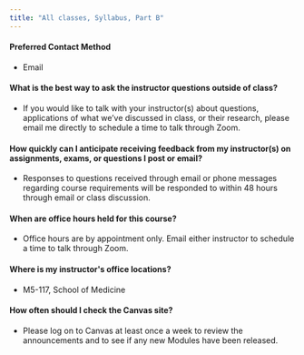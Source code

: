 ```yaml
---
title: "All classes, Syllabus, Part B"
---
```


#### Preferred Contact Method
+ Email

#### What is the best way to ask the instructor questions outside of class?
+ If you would like to talk with your instructor(s) about questions, applications of what we’ve discussed in class, or their research, please email me directly to schedule a time to talk through Zoom.

#### How quickly can I anticipate receiving feedback from my instructor(s) on assignments, exams, or questions I post or email?
+ Responses to questions received through email or phone messages regarding course requirements will be responded to within 48 hours through email or class discussion.

#### When are office hours held for this course?
+ Office hours are by appointment only. Email either instructor to schedule a time to talk through Zoom.

#### Where is my instructor's office locations?
+ M5-117, School of Medicine

#### How often should I check the Canvas site?
+ Please log on to Canvas at least once a week to review the announcements and to see if any new Modules have been released.